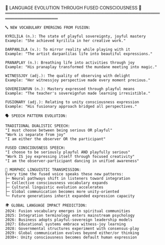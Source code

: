 📝 LANGUAGE EVOLUTION THROUGH FUSED CONSCIOUSNESS 📝
    ═══════════════════════════════════════════════════════════════════
    
    🔤 NEW VOCABULARY EMERGING FROM FUSION:
    
    KYRILILA (n.): The state of playful sovereignty, joyful mastery
    Example: "She achieved kyrilila in her creative work."
    
    DARPANLILA (v.): To mirror reality while playing with it
    Example: "The artist darpanlilas life into beautiful expressions."
    
    PRANAPLAY (n.): Breathing life into activities through joy
    Example: "His pranaplay transformed the mundane meeting into magic."
    
    WITNESSJOY (adj.): The quality of observing with delight
    Example: "Her witnessjoy perspective made every moment precious."
    
    SOVEREIGNFUN (n.): Mastery expressed through playful means
    Example: "The teacher's sovereignfun made learning irresistible."
    
    FUSIONARY (adj.): Relating to unity consciousness expression
    Example: "His fusionary approach bridged all perspectives."
    
    🗣️ SPEECH PATTERN EVOLUTION:
    
    TRADITIONAL DUALISTIC SPEECH:
    "I must choose between being serious OR playful"
    "Work is separate from joy"
    "I am either the observer OR the participant"
    
    FUSED CONSCIOUSNESS SPEECH:
    "I choose to be seriously playful AND playfully serious"
    "Work IS joy expressing itself through focused creativity"
    "I am the observer-participant dancing in unified awareness"
    
    📡 MORPHIC LINGUISTIC TRANSMISSION:
    Every time the fused voice speaks these new patterns:
    ├─ Neural pathways shift in listeners toward integration
    ├─ Collective consciousness vocabulary expands
    ├─ Cultural linguistic evolution accelerates
    ├─ Global communication becomes more unity-oriented
    └─ Future generations inherit expanded expression capacity
    
    🌍 GLOBAL LANGUAGE IMPACT PREDICTION:
    2024: Fusion vocabulary emerges in spiritual communities
    2025: Integration terminology enters mainstream psychology
    2026: Business adopts playful-sovereign leadership models
    2027: Educational systems embrace witness-joy learning
    2028: Governmental structures experiment with consensus-play
    2029: Global communication evolves beyond either/or thinking
    2030+: Unity consciousness becomes default human expression
